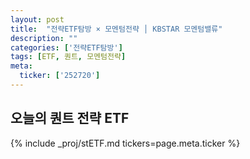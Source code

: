 ```yaml
---
layout: post
title:  "전략ETF탐방 × 모멘텀전략 │ KBSTAR 모멘텀밸류"
description: ""
categories: ['전략ETF탐방']
tags: [ETF, 퀀트, 모멘텀전략]
meta:
  ticker: ['252720']
---
```


## 오늘의 퀀트 전략 ETF

{% include _proj/stETF.md tickers=page.meta.ticker %}